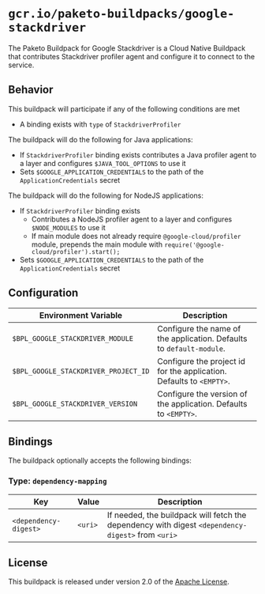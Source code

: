 # `gcr.io/paketo-buildpacks/google-stackdriver`

The Paketo Buildpack for Google Stackdriver is a Cloud Native Buildpack that contributes Stackdriver profiler agent and configure it to connect to the service.

## Behavior

This buildpack will participate if any of the following conditions are met

* A binding exists with `type` of `StackdriverProfiler`

The buildpack will do the following for Java applications:

* If `StackdriverProfiler` binding exists contributes a Java profiler agent to a layer and configures `$JAVA_TOOL_OPTIONS` to use it
* Sets `$GOOGLE_APPLICATION_CREDENTIALS` to the path of the `ApplicationCredentials` secret

The buildpack will do the following for NodeJS applications:

* If `StackdriverProfiler` binding exists
  * Contributes a NodeJS profiler agent to a layer and configures `$NODE_MODULES` to use it
  * If main module does not already require `@google-cloud/profiler` module, prepends the main module with `require('@google-cloud/profiler').start();`
* Sets `$GOOGLE_APPLICATION_CREDENTIALS` to the path of the `ApplicationCredentials` secret

## Configuration

| Environment Variable                 | Description                                                           |
| ------------------------------------ | --------------------------------------------------------------------- |
| `$BPL_GOOGLE_STACKDRIVER_MODULE`     | Configure the name of the application.  Defaults to `default-module`. |
| `$BPL_GOOGLE_STACKDRIVER_PROJECT_ID` | Configure the project id for the application.  Defaults to `<EMPTY>`. |
| `$BPL_GOOGLE_STACKDRIVER_VERSION`    | Configure the version of the application.  Defaults to `<EMPTY>`.     |

## Bindings

The buildpack optionally accepts the following bindings:

### Type: `dependency-mapping`

| Key                   | Value   | Description                                                                                       |
| --------------------- | ------- | ------------------------------------------------------------------------------------------------- |
| `<dependency-digest>` | `<uri>` | If needed, the buildpack will fetch the dependency with digest `<dependency-digest>` from `<uri>` |

## License

This buildpack is released under version 2.0 of the [Apache License][a].

[a]: http://www.apache.org/licenses/LICENSE-2.0

